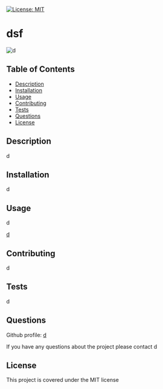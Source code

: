 [![License: MIT](https://img.shields.io/badge/License-MIT-yellow.svg)](https://opensource.org/licenses/MIT)
  # dsf

  ![d](d)

  ## Table of Contents
  * [Description](#description)
  * [Installation](#installation)
  * [Usage](#usage)
  * [Contributing](#contributing)
  * [Tests](#tests)
  * [Questions](#questions)
  * [License](#license)

  ## Description
  d
  ## Installation
  d
  ## Usage
  d
  
  [d](d)
  ## Contributing
  d
  ## Tests
  d
  ## Questions
  Github profile: [d](github.com/d)
  
  If you have any questions about the project please contact d
  ## License
  This project is covered under the MIT license
